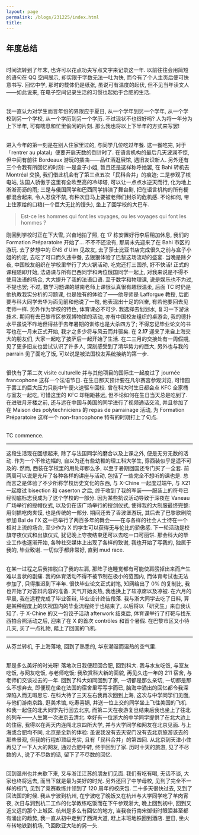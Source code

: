 ```yaml
---
layout: page
permalink: /blogs/231225/index.html
title: 
---
```


## 年度总结

<br>时间流转到了年末, 也许可以花点功夫写点文字来记录这一年. 以前往往会用简短的语句在 QQ 空间展示, 却实限于字数无法一吐为快, 而今有了个人主页后便可快意书写. 回忆中学, 那时的载体仍是纸张, 虽说可有温度的起伏, 但不见当年读文人——如此说来, 在电子空间记录生活的习惯也起始于合肥的生活.

<br>我一直认为对学生而言年份的界限应于夏日, 从一个学年到另一个学年, 从一个学校到另一个学校, 从一个学历到另一个学历. 不过现状不也很好吗? 人为将一年分为上下半年, 可有喘息和忙里偷闲的片刻. 那么我也将以上下半年的方式来写罢!

<br>进入今年的第一刻是在别人住家里过的, 与同学几位吃过年餐. 这一餐吃完, 对于「rentrer au platal」便要开启天数的倒计时了. 在语言机构的最后几天波澜不惊, 但中间有前往 Bordeaux 游玩的插曲——品红酒逛展馆, 遇旧友识新人. 另外还有三个令我有所回忆的时刻: 一是盒子小姐, 暂且还是这样称呼她罢, 在 Bahi 转机去 Montréal 交换, 我们借此机会有了第三点五次「民科合并」的痕迹; 二是参观了核电站, 法国人骄傲于这里有全欧至高的冷却塔, 可以让一点点水逆天而行, 化为地上淅淅沥沥的雨; 三是与俄国同学和巴西同学排演了舞台剧, 把在语言机构的所有梗都混合起来, 令人忍俊不禁, 有种次日马上要被老师们封杀的危机感. 不论如何, 带上住家给的口粮(一个巨大无比的馒头), 坐上了回学校的大巴车.

> Est-ce les hommes qui font les voyages, ou les voyages qui font les hommes ?

刚回到学校时正在下大雪, 兴奋地拍了照, 在 17 栋安置好行李后稍加休息, 我们的 Formation Préparatoire 开始了... 不不不还没有, 那周末先迎来了在 Bahi 市区的游玩. 去了梦想中的 ÉNS d'Ulm 见故友, 去了莎士比亚书店完成很久之前与盒子小姐的约定, 去吃了可口而久违中餐, 去狠狠体验了巴黎这场流动的盛宴. 当晚是除夕夜, 中国校友组织在学校里举行了大火锅活动, 吃完还打三国杀, 好不快活! 正式的课程随即开始, 法语课与所有巴西同学和两位俄国同学一起上, 对我来说是不得不使用法语的场合, 大大提升了我的法语口语. 至于数学和物理课, 说是娱乐也不为过, 不提也罢; 不过, 数学习题课的越南老师上课很认真很有趣很温柔, 后面 TC 时仍是他执教我实分析的习题课, 也是独有的体验了——他导师是 Lafforgue 教授, 后面要与科大同学去华为面见前和他说了一句, 他表现出十足的兴奋, 有若他要回去见老师一样. 另外作为学校的特色, 体育课必不可少. 我选择去划划水, 复习一下游泳技术. 期间有去巴黎市区参观博物馆的活动, 亦有中国校友组织的桌游会, 我的德扑水平虽说不咋地但得益于去年暑期的训练也是大杀四方了; 不得忘记毕业论文的书写也在一月末正式开始, 我才之多少将与风云而并驱矣. 在 **2.17** 迎来了来自上海交大的朋友们, 大家一起吃了披萨后一起开始了生活. 在二三月的交接处有一周假期, 见了更多旧友也尝试认识了许多人, 深刻感受到了清华势力的巨大, 另外也与我的 parrain 见了面吃了饭, 可以说是被法国校友系统接纳的第一步. 

<br>很快有了第二次 visite culturelle 并与其他项目的国际生一起度过了 journée francophone 这样一个法语节日. 在生日那天预计要在凡尔赛宫参观浏览, 可惜囿于罢工的巨大压力只能中午便火速驱车回校. 曾在科大时生日都会点 KFC 全家桶与室友一起吃, 可惜这里的 KFC 却相距甚远, 但不论如何在生日当天总是吃到了. 在进驻月牙楼之前, 还与远在中国与美国的同学进行了视频通话交流, 并且参加了在 Maison des polytechniciens 的 repas de parrainage 活动, 为 Formation Préparatoire 这样一个 non-francophone 特有的时期打上了句点.

<br> TC commence.

---

这段生活现在回想起来, 除了与法国同学的磨合以及上课之外, 便是无穷无数的活动. 作为一个不修边幅的, 自以为还有些幼稚的理工科大学生, 穿西装似乎是遥不可及的. 然而, 西装在学校里的用处却那么多, 以至于暑期回国还专门买了一全套. 前两周可以说是充斥了各种各样的讲座与活动, 包括了一些完全不想听的课也是. 总而言之是体验了不少所称学校历史文化的东西, 与 X-Chine 一起度过端午, 与 X21 一起度过 bisection 和 caserton 之后, 终于收到了我的军装——服装上的符号已经彻底标志我成为了这个学校的一部分. 因为某些抗议活动导致于深夜在 Vaneau 广场举行的授帽仪式, 以及仍在该广场举行的授剑仪式, 使得我的大制服最终完整: 用剑插吃肉夹馍, 也是传统的一部分. 期间还去了香波堡游玩, 其后去了巴黎歌剧院参加 Bal de l'X 这一已举行了两百多年的舞会——在与各样的社会人士待在一个相对上流的场合, 至少作为 X 的学生可以获得无与伦比的骄傲感. 下一轮活动是校旗守夜仪式和出旗仪式, 犹记晚上守夜结束还可以去吃一口可丽饼. 那会科大的毕业工作也逐渐开始, 各种社交媒体上出现了各样的致谢, 我也开始了写我的, 独属于我的, 毕业致谢. 一切似乎都非常好, 直到 mud race.

<br>在某一过程之后我摔脱臼了我的左肩, 那阵子连睡觉都有可能使肩膀掉出来而产生难以言状的剧痛. 我的体育活动不得不被节制在极小的范围内, 而体育考试也无法参加了, 只得推迟到下半年. 很快毕业论文正式封笔, 知网给出了 0% 的复制比, 我也开始了对答辩内容的准备. 天气开始炎热, 我也换上了软凉席以及凉被. 在六月的早晨, 我在远程完成了毕业答辩, 毕业设计终告段落. 我与浙大同学去吃了日料, 算是某种程度上的庆祝国内的毕业流程终于也结束了, 以后将以「研究生」来自我认知了. 于 X-Chine 的又一包饺子活动 afterwork 结束后, 体育课举行了打靶与找东西拍合照活动之后, 迎来了在 X 的首次 contrôles 和首个暑假. 在巴黎市区又小待几天, 买了一点礼物, 踏上了回国的飞机.

---

从芬兰转机, 于上海落地, 回到了熟悉的, 华东潮湿而温热的空气里.

<br>那是多么美好的时光呀! 落地次日我便赶回合肥, 回到科大. 我与水友吃饭, 与室友吃饭, 与网友吃饭, 与老师吃饭; 我欣赏科大新的面貌, 再见久违一年的 211 宿舍, 与老师们交谈过去的一年. 回到了科大如同回到了家, 一切都是那么亲切, 一切都是那么不想弃去, 即便现在坐在法国的宿舍里写写字而已, 脑海中涌出的回忆都令我深深陷入而无暇思它. 在科大待了三天左右我再次回到上海, 这次与中学同学们见面, 与他们游南京路, 逛美术馆, 吃寿喜锅, 并送一位上交的同学坐上飞往美国的飞机. 和我一起住的北大同学先行回去北京, 而第二天在夜游复旦结束后我也坐上了往北的列车——人生第一次进京去清北. 幸好有一位浙大的中学同学提供了在北大边上的住宿, 我得以在两天内连闯北京四所大学, 并与大学同学和网友在北京见面. 与上海或合肥均不同, 北京是全新的体验: 虽说我没有去天安门没有去北京旅游该去的那些景观, 但我的行程却顶级充实, 且有「民科合并」的第四回. 从北京到天津小住再见了一下人大的网友, 通过合肥中转, 终于回到了家. 历时十天的旅游, 见了不尽数的人, 说了不尽数的话, 留下了不尽数的回忆.

<br>回到温州也并未歇下来, 又与浙江江苏的朋友们见面. 我们有吃有喝, 无话不谈, 大家也终将远去, 而当下就是最为美好的时光. 另外还回了中学母校, 见到了完全不一样的校门, 见到了竞赛教练并领到了 120 周年的校庆包. 二十多天很快过去, 又到了回法国的时候. 我从宁波到杭州, 在宁波吃了晚饭又在杭州与大学同学吃了羊肉宵夜, 次日与润到杭二工作的化学教练吃饭而在下午参观浙大, 晚上回到初中, 回到又近又远的那个上城区. 杭州是多么有回忆的地方, 当我夜行南宋御街时眼泪甚至都有涌出的趋势, 我一直从初中走到了西湖大道, 赶上末班地铁回到酒店. 翌日, 坐火车转地铁到机场, 飞回欧亚大陆的另一头.